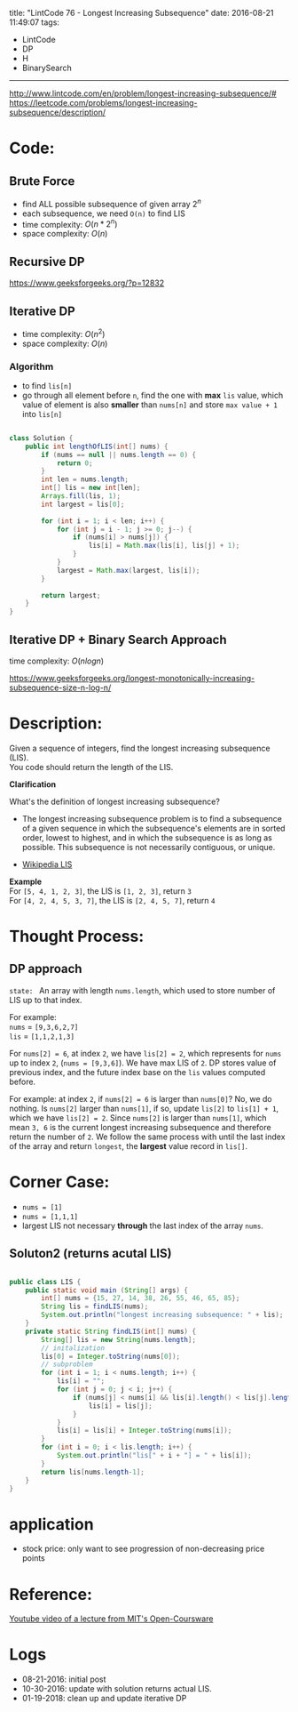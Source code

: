 title: "LintCode 76 - Longest Increasing Subsequence"
date: 2016-08-21 11:49:07
tags:
- LintCode
- DP
- H
- BinarySearch
---

http://www.lintcode.com/en/problem/longest-increasing-subsequence/#
https://leetcode.com/problems/longest-increasing-subsequence/description/

# Code: 

## Brute Force
- find ALL possible subsequence of given array $2^n$  
- each subsequence, we need `O(n)` to find LIS  
- time complexity: $O(n * 2^n)$  
- space complexity: $O(n)$  

## Recursive DP
https://www.geeksforgeeks.org/?p=12832


## Iterative DP
- time complexity: $O(n^2)$  
- space complexity: $O(n)$  

### Algorithm
- to find `lis[n]`  
- go through all element before `n`, find the one with **max** `lis` value, which value of element is also **smaller** than `nums[n]` and store `max value + 1` into `lis[n]`  


```java

class Solution {
    public int lengthOfLIS(int[] nums) {
        if (nums == null || nums.length == 0) {
            return 0;
        }
        int len = nums.length;
        int[] lis = new int[len];
        Arrays.fill(lis, 1);
        int largest = lis[0];
        
        for (int i = 1; i < len; i++) {
            for (int j = i - 1; j >= 0; j--) {
                if (nums[i] > nums[j]) {
                    lis[i] = Math.max(lis[i], lis[j] + 1);
                }
            }
            largest = Math.max(largest, lis[i]);
        }
        
        return largest;
    }
}

```

## Iterative DP + Binary Search Approach
time complexity: $O(nlogn)$  

https://www.geeksforgeeks.org/longest-monotonically-increasing-subsequence-size-n-log-n/

<!--more-->

# Description: 
Given a sequence of integers, find the longest increasing subsequence (LIS).  
You code should return the length of the LIS.  

**Clarification**  

What's the definition of longest increasing subsequence?  

- The longest increasing subsequence problem is to find a subsequence of a given sequence in which the subsequence's elements are in sorted order, lowest to highest, and in which the subsequence is as long as possible. This subsequence is not necessarily contiguous, or unique.

- [Wikipedia LIS](https://en.wikipedia.org/wiki/Longest_increasing_subsequence)

**Example**  
For `[5, 4, 1, 2, 3]`, the LIS is `[1, 2, 3]`, return `3`  
For `[4, 2, 4, 5, 3, 7]`, the LIS is `[2, 4, 5, 7]`, return `4`  


# Thought Process:

## DP approach

`state: ` An array with length `nums.length`, which used to store number of LIS up to that index.  

For example:  
`nums` = `[9,3,6,2,7]`  
`lis` = `[1,1,2,1,3]`  

For `nums[2] = 6`, at index `2`, we have `lis[2] = 2`, which represents for `nums` up to index `2`, (`nums = [9,3,6]`). We have max LIS of `2`. DP stores value of previous index, and the future index base on the `lis` values computed before.  

For example: at index `2`, if `nums[2] = 6` is larger than `nums[0]`? No, we do nothing. Is `nums[2]` larger than `nums[1]`, if so, update `lis[2]` to `lis[1] + 1`, which we have `lis[2] = 2`. Since `nums[2]` is larger than `nums[1]`, which mean `3, 6` is the current longest increasing subsequence and therefore return the number of `2`. We follow the same process with until the last index of the array and return `longest`, the **largest** value record in `lis[]`.  
  

# Corner Case:
- `nums = [1]`  
- `nums = [1,1,1]`  
- largest LIS not necessary **through** the last index of the array `nums`.  


## Soluton2 (returns acutal LIS)
```java

public class LIS {
	public static void main (String[] args) {
		int[] nums = {15, 27, 14, 38, 26, 55, 46, 65, 85};
		String lis = findLIS(nums);
		System.out.println("longest increasing subsequence: " + lis);
	}
	private static String findLIS(int[] nums) {
		String[] lis = new String[nums.length];
		// initalization
		lis[0] = Integer.toString(nums[0]);
		// subproblem
		for (int i = 1; i < nums.length; i++) {
			lis[i] = "";
			for (int j = 0; j < i; j++) {
				if (nums[j] < nums[i] && lis[i].length() < lis[j].length() + 1) {
					lis[i] = lis[j];
				}
			}
			lis[i] = lis[i] + Integer.toString(nums[i]);
		}
		for (int i = 0; i < lis.length; i++) {
			System.out.println("lis[" + i + "] = " + lis[i]);
		} 
		return lis[nums.length-1];
	}
}


```

# application 
- stock price: only want to see progression of non-decreasing price points  



# Reference:
[Youtube video of a lecture from MIT's Open-Coursware](https://www.hackerrank.com/challenges/longest-increasing-subsequent)  


# Logs
- 08-21-2016: initial post  
- 10-30-2016: update with solution returns actual LIS.  
- 01-19-2018: clean up and update iterative DP  


